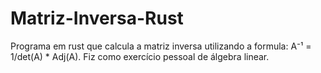 # Matriz-Inversa-Rust
Programa em rust que calcula a matriz inversa utilizando a formula: A⁻¹ = 1/det(A) * Adj(A). Fiz como exercício pessoal de álgebra linear.
